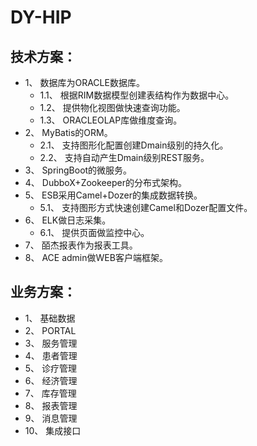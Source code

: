 # DY-HIP
## 技术方案：
* 1、 数据库为ORACLE数据库。
  * 1.1、 根据RIM数据模型创建表结构作为数据中心。
  * 1.2、 提供物化视图做快速查询功能。
  * 1.3、 ORACLEOLAP库做维度查询。
* 2、 MyBatis的ORM。
  * 2.1、 支持图形化配置创建Dmain级别的持久化。
  * 2.2、 支持自动产生Dmain级别REST服务。
* 3、 SpringBoot的微服务。
* 4、 DubboX+Zookeeper的分布式架构。
* 5、 ESB采用Camel+Dozer的集成数据转换。
  * 5.1、 支持图形方式快速创建Camel和Dozer配置文件。
* 6、 ELK做日志采集。
  * 6.1、 提供页面做监控中心。
* 7、 皕杰报表作为报表工具。
* 8、 ACE admin做WEB客户端框架。
## 业务方案：
* 1、 基础数据
* 2、 PORTAL
* 3、 服务管理
* 4、 患者管理
* 5、 诊疗管理
* 6、 经济管理
* 7、 库存管理
* 8、 报表管理
* 9、 消息管理
* 10、 集成接口
